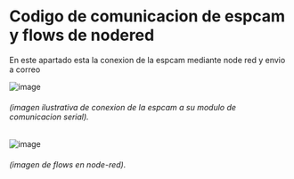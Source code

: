 # Codigo de comunicacion de espcam y flows de nodered
En este apartado esta la conexion de la espcam mediante node red y envio a correo

![image](https://github.com/GreciaAbarcaM/DIY-Inventario-De-KITS/assets/130948583/458eff0c-8a93-45b8-9fd9-4b79cf108686)
###### (imagen ilustrativa de conexion de la espcam a su modulo de comunicacion serial).


![image](https://github.com/GreciaAbarcaM/DIY-Inventario-De-KITS/assets/130948583/567cadfa-7eeb-47ed-b8f6-a527b8369fa3)
###### (imagen de flows en node-red).
